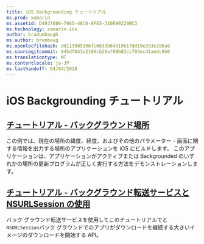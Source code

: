 ```yaml
---
title: iOS Backgrounding チュートリアル
ms.prod: xamarin
ms.assetid: D4937080-7865-48C0-8FE5-310E90229BC3
ms.technology: xamarin-ios
author: bradumbaugh
ms.author: brumbaug
ms.openlocfilehash: dd113905196fc6633b64319617dd19e393e196a8
ms.sourcegitcommit: 945df041e2180cb20af08b83cc703ecd1aedc6b0
ms.translationtype: MT
ms.contentlocale: ja-JP
ms.lasthandoff: 04/04/2018
---
```

# <a name="ios-backgrounding-walkthroughs"></a>iOS Backgrounding チュートリアル

##  <a name="walkthrough---using-background-locationiosapp-fundamentalsbackgroundingios-backgrounding-walkthroughslocation-walkthroughmd"></a>[チュートリアル - バックグラウンド場所](~/ios/app-fundamentals/backgrounding/ios-backgrounding-walkthroughs/location-walkthrough.md)

この例では、現在の場所の緯度、経度、およびその他のパラメーター - 画面に関する情報を出力する場所のアプリケーションを iOS にビルドします。 このアプリケーションは、アプリケーションがアクティブまたは Backgrounded のいずれかの場所の更新プログラムが正しく実行する方法をデモンストレーションします。

##  <a name="walkthrough---using-background-transfer-service-and-nsurlsessioniosapp-fundamentalsbackgroundingios-backgrounding-walkthroughsbackground-transfer-walkthroughmd"></a>[チュートリアル - バックグラウンド転送サービスと NSURLSession の使用](~/ios/app-fundamentals/backgrounding/ios-backgrounding-walkthroughs/background-transfer-walkthrough.md)

バック グラウンド転送サービスを使用してこのチュートリアルでと`NSURLSession`バック グラウンドでのアプリがダウンロードを継続する大きいイメージのダウンロードを開始する API。
